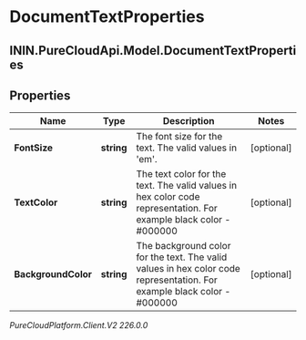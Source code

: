 # DocumentTextProperties

## ININ.PureCloudApi.Model.DocumentTextProperties

## Properties

|Name | Type | Description | Notes|
|------------ | ------------- | ------------- | -------------|
| **FontSize** | **string** | The font size for the text. The valid values in &#39;em&#39;. | [optional] |
| **TextColor** | **string** | The text color for the text. The valid values in hex color code representation. For example black color - #000000 | [optional] |
| **BackgroundColor** | **string** | The background color for the text. The valid values in hex color code representation. For example black color - #000000 | [optional] |



_PureCloudPlatform.Client.V2 226.0.0_
